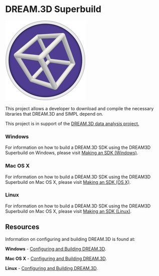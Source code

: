 # DREAM.3D Superbuild #

![](docs/Images/DREAM3DLogo.png)

This project allows a developer to download and compile the necessary libraries that DREAM.3D and SIMPL depend on.

This project is in support of the [DREAM.3D data analysis project.](http://dream3d.bluequartz.net)

### Windows ###

For information on how to build a DREAM.3D SDK using the DREAM3D Superbuild on Windows, please visit [Making an SDK (Windows)](docs/Making-an-SDK-(Windows).md).

### Mac OS X ###

For information on how to build a DREAM.3D SDK using the DREAM3D Superbuild on Mac OS X, please visit [Making an SDK (OS X)](docs/Making-an-SDK-(OS-X).md).

### Linux ###

For information on how to build a DREAM.3D SDK using the DREAM3D Superbuild on Mac OS X, please visit [Making an SDK (Linux)](docs/Making-an-SDK-(Linux).md).

## Resources ##

Information on configuring and building DREAM.3D is found at:
	
  **Windows** - [Configuring and Building DREAM.3D](https://github.com/BlueQuartzSoftware/DREAM3D/blob/develop/Documentation/ReferenceManual/Developer/Windows_Configuring_and_Building_DREAM3D.md).
  
  **Mac OS X** - [Configuring and Building DREAM.3D](https://github.com/BlueQuartzSoftware/DREAM3D/blob/develop/Documentation/ReferenceManual/Developer/OSX_Configuring_and_Building_DREAM3D.md).
  
  **Linux** - [Configuring and Building DREAM.3D](https://github.com/BlueQuartzSoftware/DREAM3D/blob/develop/Documentation/ReferenceManual/Developer/Linux_Configuring_and_Building_DREAM3D.md).
  